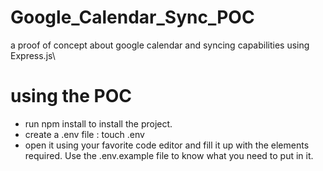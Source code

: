 # Google_Calendar_Sync_POC
a proof of concept about google calendar and syncing capabilities using Express.js\

# using the POC
- run npm install to install the project.
- create a .env file : touch .env
- open it using your favorite code editor and fill it up with the elements required. Use the .env.example file to know what you need to put in it.


